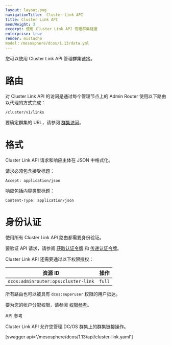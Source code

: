 ```yaml
---
layout: layout.pug
navigationTitle:  Cluster Link API
title: Cluster Link API
menuWeight: 3
excerpt: 使用 Cluster Link API 管理群集链接
enterprise: true
render: mustache
model：/mesosphere/dcos/1.13/data.yml
---
```


您可以使用 Cluster Link API 管理群集链接。

# 路由

对 Cluster Link API 的访问是通过每个管理节点上的 Admin Router 使用以下路由以代理的方式完成：

```
/cluster/v1/links
```

要确定群集的 URL，请参阅 [群集访问](/mesosphere/dcos/1.13/api/access/)。

# 格式

Cluster Link API 请求和响应主体在 JSON 中格式化。

请求必须包含接受标题：

```
Accept: application/json
```

响应包括内容类型标题：

```
Content-Type: application/json
```

# 身份认证

使用所有 Cluster Link API 路由都需要身份验证。

要验证 API 请求，请参阅 [获取认证令牌](/mesosphere/dcos/1.13/security/ent/iam-api/#obtaining-an-authentication-token) 和 [传递认证令牌](/mesosphere/dcos/1.13/security/ent/iam-api/#passing-an-authentication-token)。

Cluster Link API 还需要通过以下权限授权：

| 资源 ID | 操作 |
|-------------|--------|
| `dcos:adminrouter:ops:cluster-link` | `full` |

所有路由也可以被具有 `dcos:superuser` 权限的用户抵达。

要为您的帐户分配权限，请参阅 [权限参考](/mesosphere/dcos/1.13/security/ent/perms-reference/)。


API 参考

Cluster Link API 允许您管理 DC/OS 群集上的群集链接操作。

[swagger api='/mesosphere/dcos/1.13/api/cluster-link.yaml']
